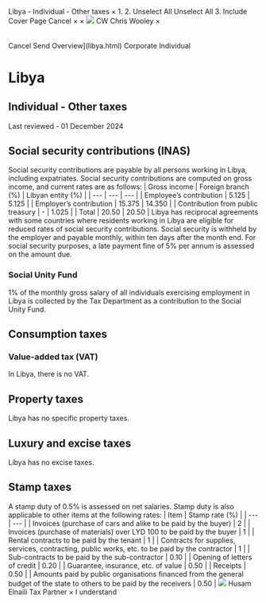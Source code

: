 Libya - Individual - Other taxes
×
1.
2.
Unselect All
Unselect All
3.
Include Cover Page
Cancel
×
×
![](-/media/world-wide-tax-summaries/attachments/global---chris-wooley.ashx%3Frev=ac5e5f3223b34096b1afc2a6009c7320&revision=ac5e5f32-23b3-4096-b1af-c2a6009c7320&hash=859B7ADC84DC2CBEC9760E9E6EE7DE6D0A8BFCDF)
CW
Chris Wooley
×
######
Cancel
Send
Overview](libya.html)
Corporate
Individual
# Libya
## Individual - Other taxes
Last reviewed - 01 December 2024
## Social security contributions (INAS)
Social security contributions are payable by all persons working in Libya, including expatriates.
Social security contributions are computed on gross income, and current rates are as follows:
| Gross income | Foreign branch (%) | Libyan entity (%) |
| --- | --- | --- |
| Employee’s contribution | 5.125 | 5.125 |
| Employer’s contribution | 15.375 | 14.350 |
| Contribution from public treasury | - | 1.025 |
| Total | 20.50 | 20.50 |
Libya has reciprocal agreements with some countries where residents working in Libya are eligible for reduced rates of social security contributions.
Social security is withheld by the employer and payable monthly, within ten days after the month end. For social security purposes, a late payment fine of 5% per annum is assessed on the amount due.
### Social Unity Fund
1% of the monthly gross salary of all individuals exercising employment in Libya is collected by the Tax Department as a contribution to the Social Unity Fund.
## Consumption taxes
### Value-added tax (VAT)
In Libya, there is no VAT.
## Property taxes
Libya has no specific property taxes.
## Luxury and excise taxes
Libya has no excise taxes.
## Stamp taxes
A stamp duty of 0.5% is assessed on net salaries.
Stamp duty is also applicable to other items at the following rates:
| Item | Stamp rate (%) |
| --- | --- |
| Invoices (purchase of cars and alike to be paid by the buyer) | 2 |
| Invoices (purchase of materials) over LYD 100 to be paid by the buyer | 1 |
| Rental contracts to be paid by the tenant | 1 |
| Contracts for supplies, services, contracting, public works, etc. to be paid by the contractor | 1 |
| Sub-contracts to be paid by the sub-contractor | 0.10 |
| Opening of letters of credit | 0.20 |
| Guarantee, insurance, etc. of value | 0.50 |
| Receipts | 0.50 |
| Amounts paid by public organisations financed from the general budget of the state to others to be paid by the receivers | 0.50 |
![](-/media/world-wide-tax-summaries/attachments/libya---husam-elnaili.ashx%3Frev=86ffac9c32b24e5da0fae27c96adbe55&revision=86ffac9c-32b2-4e5d-a0fa-e27c96adbe55&hash=4792A894BD4BD458F943B209A1C3F0EED9029130)
Husam Elnaili
Tax Partner
×
I understand